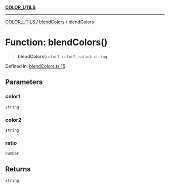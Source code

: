 [**COLOR_UTILS**](../../README.md)

***

[COLOR_UTILS](../../README.md) / [blendColors](../README.md) / blendColors

# Function: blendColors()

> **blendColors**(`color1`, `color2`, `ratio`): `string`

Defined in: [blendColors.ts:15](https://github.com/dailker/everyutil/blob/2c6c8c707de5d4a5d228d272d2d21855929838e2/src/color/blendColors.ts#L15)

## Parameters

### color1

`string`

### color2

`string`

### ratio

`number`

## Returns

`string`
